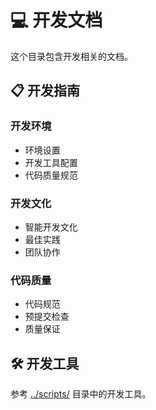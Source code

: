 # 💻 开发文档

这个目录包含开发相关的文档。

## 📋 开发指南

### 开发环境
- 环境设置
- 开发工具配置
- 代码质量规范

### 开发文化
- 智能开发文化
- 最佳实践
- 团队协作

### 代码质量
- 代码规范
- 预提交检查
- 质量保证

## 🛠️ 开发工具

参考 [../scripts/](../scripts/) 目录中的开发工具。

